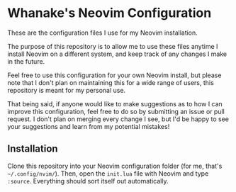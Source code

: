 # Whanake's Neovim Configuration
These are the configuration files I use for my Neovim installation.

The purpose of this repository is to allow me to use these files anytime I install Neovim on a different system, and keep track of any changes I make in the future.

Feel free to use this configuration for your own Neovim install, but please note that I don't plan on maintaining this for a wide range of users, this repository is meant for my personal use.

That being said, if anyone would like to make suggestions as to how I can improve this configuration, feel free to do so by submitting an issue or pull request. I don't plan on merging every change I see, but I'd be happy to see your suggestions and learn from my potential mistakes!

## Installation
Clone this repository into your Neovim configuration folder (for me, that's `~/.config/nvim/`). Then, open the `init.lua` file with Neovim and type `:source`. Everything should sort itself out automatically.
